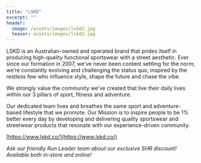 ```yaml
---
title: "LSKD"
excerpt: ""
header:
  image: /assets/images/lskd2.jpg
  teaser: assets/images/lskd2.jpg
---
```


LSKD is an Australian-owned and operated brand that prides itself in producing high-quality functional sportswear with a street aesthetic. Ever since our formation in 2007, we’ve never been content settling for the norm; we’re constantly evolving and challenging the status quo, inspired by the restless few who influence style, shape the future and chase the vibe. 

We strongly value the community we’ve created that live their daily lives within our 3 pillars of sport, fitness and adventure.

Our dedicated team lives and breathes the same sport and adventure-based lifestyle that we promote.  Our Mission is to inspire people to be 1% better every day by developing and delivering quality sportswear and streetwear products that resonate with our experience-driven community.

[https://www.lskd.co/](https://www.lskd.co/)

_Ask our friendly Run Leader team about our exclusive SHR discount! Available both in-store and online!_
